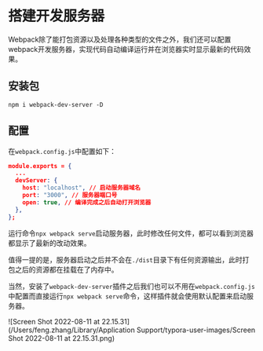 # 搭建开发服务器

Webpack除了能打包资源以及处理各种类型的文件之外，我们还可以配置webpack开发服务器，实现代码自动编译运行并在浏览器实时显示最新的代码效果。

## 安装包

```text
npm i webpack-dev-server -D
```

## 配置

在`webpack.config.js`中配置如下：

```json
module.exports = {
  ...
  devServer: {
    host: "localhost", // 启动服务器域名
    port: "3000", // 服务器端口号
    open: true, // 编译完成之后自动打开浏览器
  },
};
```

运行命令`npx webpack serve`启动服务器，此时修改任何文件，都可以看到浏览器都显示了最新的改动效果。

值得一提的是，服务器启动之后并不会在`./dist`目录下有任何资源输出，此时打包之后的资源都在挂载在了内存中。

当然，安装了`webpack-dev-server`插件之后我们也可以不用在`webpack.config.js`中配置而直接运行`npx webpack serve`命令，这样插件就会使用默认配置来启动服务器。

![Screen Shot 2022-08-11 at 22.15.31](/Users/feng.zhang/Library/Application Support/typora-user-images/Screen Shot 2022-08-11 at 22.15.31.png)